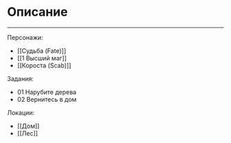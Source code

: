 # Описание
___
Персонажи:
- [[Cудьба (Fate)]]
- [[1 Высший маг]]
- [[Короста (Scab)]]

Задания:
- 01 Нарубите дерева
- 02 Вернитесь в дом

Локации:
- [[Дом]]
- [[Лес]]

